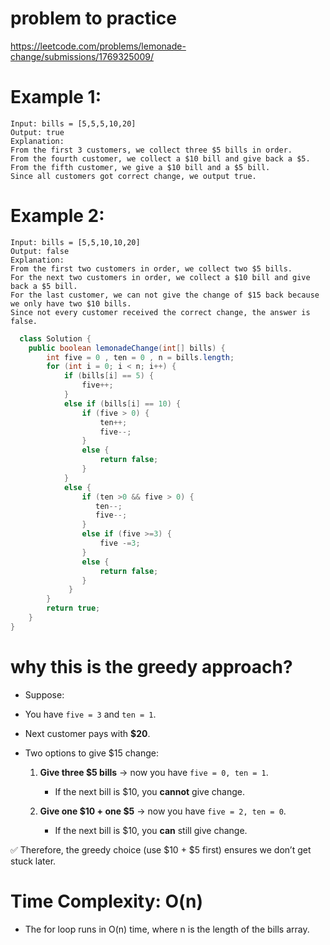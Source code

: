 # problem to practice
https://leetcode.com/problems/lemonade-change/submissions/1769325009/

# Example 1:
    Input: bills = [5,5,5,10,20]
    Output: true
    Explanation: 
    From the first 3 customers, we collect three $5 bills in order.
    From the fourth customer, we collect a $10 bill and give back a $5.
    From the fifth customer, we give a $10 bill and a $5 bill.
    Since all customers got correct change, we output true.

# Example 2:
    Input: bills = [5,5,10,10,20]
    Output: false
    Explanation: 
    From the first two customers in order, we collect two $5 bills.
    For the next two customers in order, we collect a $10 bill and give back a $5 bill.
    For the last customer, we can not give the change of $15 back because we only have two $10 bills.
    Since not every customer received the correct change, the answer is false.

```java 
  class Solution {
    public boolean lemonadeChange(int[] bills) {
        int five = 0 , ten = 0 , n = bills.length;
        for (int i = 0; i < n; i++) {
            if (bills[i] == 5) {
                five++;
            }
            else if (bills[i] == 10) {
                if (five > 0) {
                    ten++;
                    five--;
                }
                else {
                    return false;
                }
            }
            else {
                if (ten >0 && five > 0) {
                   ten--;
                   five--;
                }
                else if (five >=3) {
                    five -=3;
                }
                else {
                    return false;
                }
             }
        }
        return true;
    }
}
```

# why this is the greedy approach?
  - Suppose:  
  - You have `five = 3` and `ten = 1`.  
  - Next customer pays with **$20**.  

- Two options to give $15 change:  
  1. **Give three $5 bills** → now you have `five = 0, ten = 1`.  
     - If the next bill is $10, you **cannot** give change.  

  2. **Give one $10 + one $5** → now you have `five = 2, ten = 0`.  
     - If the next bill is $10, you **can** still give change.  

✅ Therefore, the greedy choice (use $10 + $5 first) ensures we don’t get stuck later.  


# Time Complexity: O(n)
 - The for loop runs in O(n) time, where n is the length of the bills array.